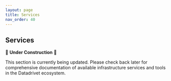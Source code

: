 ```yaml
---
layout: page
title: Services
nav_order: 40
---
```


## Services

🚧 **Under Construction** 🚧

This section is currently being updated. Please check back later for
comprehensive documentation of available infrastructure services and tools in
the Datadrivet ecosystem.
